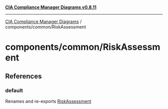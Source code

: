 [**CIA Compliance Manager Diagrams v0.8.11**](../../../README.md)

***

[CIA Compliance Manager Diagrams](../../../modules.md) / components/common/RiskAssessment

# components/common/RiskAssessment

## References

### default

Renames and re-exports [RiskAssessment](../../variables/RiskAssessment.md)
